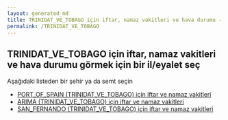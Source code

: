 ```yaml
---
layout: generated_md
title: TRINIDAT_VE_TOBAGO için iftar, namaz vakitleri ve hava durumu - il/eyalet seç
permalink: /TRINIDAT_VE_TOBAGO
---
```


## TRINIDAT_VE_TOBAGO için iftar, namaz vakitleri ve hava durumu  görmek için bir il/eyalet seç

Aşağıdaki listeden bir şehir ya da semt seçin

* [PORT_OF_SPAIN (TRINIDAT_VE_TOBAGO) için iftar ve namaz vakitleri](/TRINIDAT_VE_TOBAGO/PORT_OF_SPAIN)
* [ARIMA (TRINIDAT_VE_TOBAGO) için iftar ve namaz vakitleri](/TRINIDAT_VE_TOBAGO/ARIMA)
* [SAN_FERNANDO (TRINIDAT_VE_TOBAGO) için iftar ve namaz vakitleri](/TRINIDAT_VE_TOBAGO/SAN_FERNANDO)

